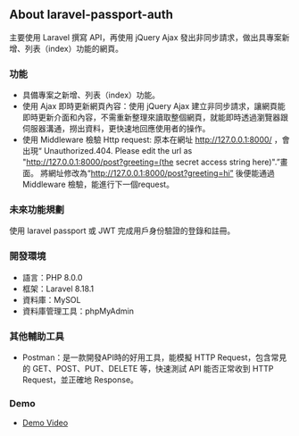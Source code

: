 ## About laravel-passport-auth

主要使用 Laravel 撰寫 API，再使用 jQuery Ajax 發出非同步請求，做出具專案新增、列表（index）功能的網頁。

### 功能

- 具備專案之新增、列表（index）功能。
- 使用 Ajax 即時更新網頁內容：使用 jQuery Ajax 建立非同步請求，讓網頁能即時更新介面和內容，不需重新整理來讀取整個網頁，就能即時透過瀏覽器跟伺服器溝通，撈出資料，更快速地回應使用者的操作。
- 使用 Middleware 檢驗 Http request: 原本在網址 http://127.0.0.1:8000/ ，會出現“ Unauthorized.404. Please edit the url as "http://127.0.0.1:8000/post?greeting=(the secret access string here)".”畫面。
將網址修改為“http://127.0.0.1:8000/post?greeting=hi” 後便能通過 Middleware 檢驗，能進行下一個request。

### 未來功能規劃
使用 laravel passport 或 JWT 完成用戶身份驗證的登錄和註冊。

### 開發環境

- 語言：PHP 8.0.0
- 框架：Laravel 8.18.1
- 資料庫：MySOL
- 資料庫管理工具：phpMyAdmin

### 其他輔助工具

- Postman：是一款開發API時的好用工具，能模擬 HTTP Request，包含常見的 GET、POST、PUT、DELETE 等，快速測試 API 能否正常收到 HTTP Request，並正確地 Response。

### Demo
- [Demo Video](https://www.youtube.com/watch?v=Gic9Zcm7SVI)
